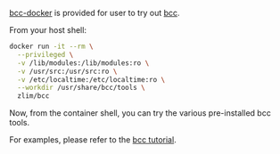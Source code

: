 [bcc-docker](https://hub.docker.com/r/zlim/bcc/) is provided for user to try out [bcc](https://github.com/iovisor/bcc).

From your host shell:
```bash
docker run -it --rm \
  --privileged \
  -v /lib/modules:/lib/modules:ro \
  -v /usr/src:/usr/src:ro \
  -v /etc/localtime:/etc/localtime:ro \
  --workdir /usr/share/bcc/tools \
  zlim/bcc
```

Now, from the container shell, you can try the various pre-installed bcc tools.

For examples, please refer to the [bcc tutorial](https://github.com/iovisor/bcc/tree/master/docs/tutorial.md#1-general-performance).

